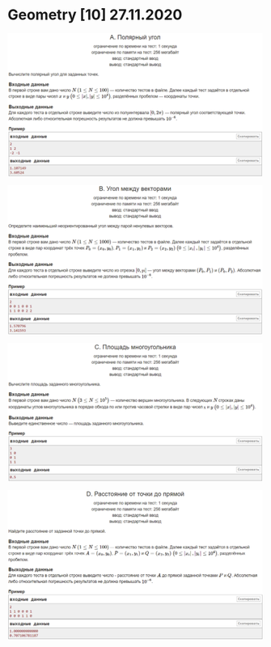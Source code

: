 # Geometry [10] 27.11.2020

![image](.img/A.png)

![image](.img/B.png)

![image](.img/C.png)

![image](.img/D.png)
